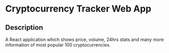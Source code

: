 # Cryptocurrency Tracker Web App 

## Description
A React application which shows price, volume, 24hrs stats and many more information of most popular 100 cryptocurrencies.


